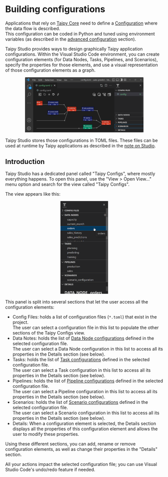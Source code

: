 # Building configurations

Applications that rely on [Taipy Core](../../core/index.md) need to define
a [Configuration](../../core/config/index.md) where the data flow is
described.<br/>
This configuration can be coded in Python and tuned using environment variables
(as described in the
[advanced configuration](../../core/config/advanced-config.md#Python-code-configuration)
section).

Taipy Studio provides ways to design graphically Taipy application configurations.
Within the Visual Studio Code environment, you can create configuration elements (for
Data Nodes, Tasks, Pipelines, and Scenarios), specify the properties for those elements,
and use a visual representation of those configuration elements as a graph.

<p align="center">
  <img src="../images/config_overview.png" width=75%>
</p>

Taipy Studio stores those configurations in TOML files. These files can be used at
runtime by Taipy applications as described in the
[note on Studio](../../core/config/advanced-config.md#studio).

## Introduction

Taipy Studio has a dedicated panel called "Taipy Configs", where mostly everything
happens. To open this panel, use the "View > Open View..." menu option and search
for the view called "Taipy Configs".

The view appears like this:

<p align="center">
  <img src="../images/config_panel.png" width=30%>
</p>

This panel is split into several sections that let the user access all the
configuration elements:

- Config Files: holds a list of configuration files (`*.toml`) that exist in the
    project.<br/>
    The user can select a configuration file in this list to populate the other
    sections of the Taipy Configs view.
- Data Notes: holds the list of
    [Data Node configurations](../../core/config/data-node-config.md) defined
    in the selected configuration file.<br/>
    The user can select a Data Node configuration in this list to access all its
    properties in the Details section (see below).
- Tasks: holds the list of
    [Task configurations](../../core/config/task-config.md) defined
    in the selected configuration file.<br/>
    The user can select a Task configuration in this list to access all its
    properties in the Details section (see below).
- Pipelines: holds the list of
    [Pipeline configurations](../../core/config/pipeline-config.md) defined
    in the selected configuration file.<br/>
    The user can select a Pipeline configuration in this list to access all its
    properties in the Details section (see below).
- Scenarios: holds the list of
    [Scenario configurations](../../core/config/scenario-config.md) defined
    in the selected configuration file.<br/>
    The user can select a Scenario configuration in this list to access all its
    properties in the Details section (see below).
- Details: When a configuration element is selected, the Details section displays
    all the properties of this configuration element and allows the user to
    modify these properties.

Using these different sections, you can add, rename or remove configuration
elements, as well as change their properties in the "Details" section.

All your actions impact the selected configuration file;
you can use Visual Studio Code's undo/redo feature if needed.
